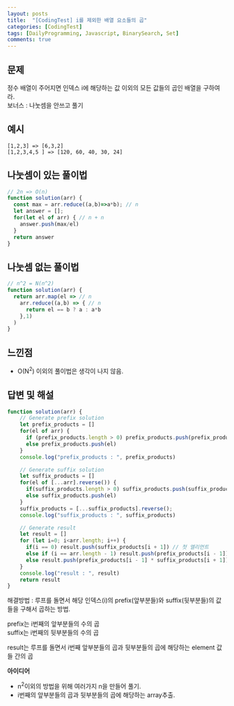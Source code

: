 ```yaml
---
layout: posts
title:  "[CodingTest] i를 제외한 배열 요소들의 곱"
categories: [CodingTest]
tags: [DailyProgramming, Javascript, BinarySearch, Set]
comments: true
---
```

## 문제
정수 배열이 주어지면 인덱스 i에 해당하는 값 이외의 모든 값들의 곱인 배열을 구하여라.  
보너스 : 나눗셈을 안쓰고 풀기

## 예시
```
[1,2,3] => [6,3,2]
[1,2,3,4,5 ] => [120, 60, 40, 30, 24]
```

## 나눗셈이 있는 풀이법
```javascript
// 2n => O(n)
function solution(arr) {
  const max = arr.reduce((a,b)=>a*b); // n
  let answer = [];
  for(let el of arr) { // n + n
    answer.push(max/el)
  }
  return answer
}
```

## 나눗셈 없는 풀이법
```javascript
// n^2 = N(n^2)
function solution(arr) {
  return arr.map(el => // n
    arr.reduce((a,b) => { // n
      return el == b ? a : a*b
    },1)
  )
}
```

## 느낀점
- O(N<sup>2</sup>) 이외의 풀이법은 생각이 나지 않음.

## 답변 및 해설
```javascript
function solution(arr) {
    // Generate prefix solution
    let prefix_products = []
    for(el of arr) {
      if (prefix_products.length > 0) prefix_products.push(prefix_products[prefix_products.length-1] * el)
      else prefix_products.push(el)
    }
    console.log("prefix_products : ", prefix_products)

    // Generate suffix solution
    let suffix_products = []
    for(el of [...arr].reverse()) {
      if(suffix_products.length > 0) suffix_products.push(suffix_products[suffix_products.length-1] * el)
      else suffix_products.push(el)
    }
    suffix_products = [...suffix_products].reverse();
    console.log("suffix_products : ", suffix_products)

    // Generate result
    let result = []
    for (let i=0; i<arr.length; i++) {
      if(i == 0) result.push(suffix_products[i + 1]) // 첫 엘리먼트
      else if (i == arr.length - 1) result.push(prefix_products[i - 1]) // 마지막 엘리먼트
      else result.push(prefix_products[i - 1] * suffix_products[i + 1])
    }
    console.log("result : ", result)
    return result
}
```
해결방법 : 루프를 돌면서 해당 인덱스(i)의 prefix(앞부분들)와 suffix(뒷부분들)의 값들을 구해서 곱하는 방법.

prefix는 i번째의 앞부분들의 수의 곱  
suffix는 i번째의 뒷부분들의 수의 곱  
  
result는 루프를 돌면서 i번째 앞부분들의 곱과 뒷부분들의 곱에 해당하는 element 값들 간의 곱  
  
**아이디어**
- n<sup>2</sup>이외의 방법을 위해 여러가지 n을 만들어 풀기.
- i번째의 앞부분들의 곱과 뒷부분들의 곱에 해당하는 array추출.